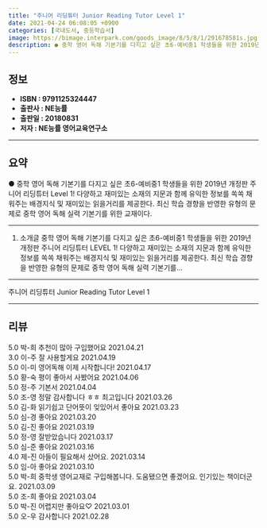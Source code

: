 ```yaml
---
title: "주니어 리딩튜터 Junior Reading Tutor Level 1"
date: 2021-04-24 06:08:05 +0900
categories: [국내도서, 중등학습서]
image: https://bimage.interpark.com/goods_image/8/5/8/1/291678581s.jpg
description: ● 중학 영어 독해 기본기를 다지고 싶은 초6-예비중1 학생들을 위한 2019년 개정판 주니어 리딩튜터 Level 1! 다양하고 재미있는 소재의 지문과 함께 유익한 정보를 쏙쏙 채워주는 배경지식 및 재미있는 읽을거리를 제공한다. 최신 학습 경향을 반영한 유형의 문제로 중학 영어 독해
---
```


## **정보**

- **ISBN : 9791125324447**
- **출판사 : NE능률**
- **출판일 : 20180831**
- **저자 : NE능률 영어교육연구소**

------



## **요약**

●  중학 영어 독해 기본기를 다지고 싶은 초6-예비중1 학생들을 위한 2019년 개정판 주니어 리딩튜터 Level 1! 다양하고 재미있는 소재의 지문과 함께 유익한 정보를 쏙쏙 채워주는 배경지식 및 재미있는 읽을거리를 제공한다. 최신 학습 경향을 반영한 유형의 문제로 중학 영어 독해 실력 기본기를 위한 교재이다.

------

1) 소개글
중학 영어 독해 기본기를 다지고 싶은 초6-예비중1 학생들을 위한 2019년 개정판 주니어 리딩튜터 LEVEL 1! 다양하고 재미있는 소재의 지문과 함께 유익한 정보를 쏙쏙 채워주는 배경지식 및 재미있는 읽을거리를 제공한다. 최신 학습 경향을 반영한 유형의 문제로 중학 영어 독해 실력 기본기를... 

------


주니어 리딩튜터 Junior Reading Tutor Level 1 

------


## **리뷰** 

5.0 박-희 추천이 많아 구입했어요 2021.04.21 <br/>3.0 이-주 잘 사용할게요 2021.04.19 <br/>5.0 이-미 영어독해 이제 시작합니다! 2021.04.17 <br/>5.0 황-숙 평이 좋아서 사봤어요 2021.04.06 <br/>5.0 정-주 기본서 2021.04.04 <br/>5.0 조-영 정말 감사합니다 ㅎㅎ 최고입니다  2021.03.26 <br/>5.0 김-화 읽기쉽고 단어뜻이 잊있어서 좋아요  2021.03.23 <br/>5.0 심-경 좋아요 2021.03.20 <br/>5.0 김-진 좋아요 2021.03.19 <br/>5.0 정-영 잘받았습니다  2021.03.17 <br/>5.0 심-준 좋아요 2021.03.16 <br/>4.0 제-진 아들이 필요해서 샀어요. 2021.03.14 <br/>5.0 임-아 좋아요 2021.03.10 <br/>5.0 박-희 중학생 영어교재로 구입해봅니다.
도움됐으면 좋겠어요.
인기있는 책이더군요. 2021.03.09 <br/>5.0 조-희 좋아요 2021.03.04 <br/>5.0 박-진 어렵지만 좋아요♡ 2021.03.01 <br/>5.0 오-우 감사합니다  2021.02.28 <br/>